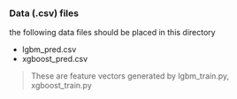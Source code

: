 ### Data (.csv) files

the following data files should be placed in this directory
- lgbm_pred.csv
- xgboost_pred.csv

> These are feature vectors generated by lgbm_train.py, xgboost_train.py 
